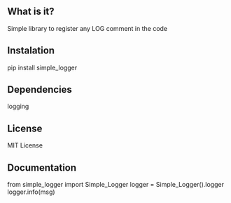 ## What is it?
Simple library to register any LOG comment in the code

## Instalation
pip install simple_logger

## Dependencies
logging

## License
MIT License

## Documentation
from simple_logger import Simple_Logger
logger = Simple_Logger().logger
logger.info(msg)
